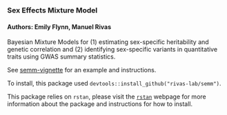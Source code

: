 
### Sex Effects Mixture Model

#### Authors: Emily Flynn, Manuel Rivas

Bayesian Mixture Models for (1) estimating sex-specific heritability and genetic correlation and (2) identifying sex-specific variants in quantitative traits using GWAS summary statistics. 

See [semm-vignette](vignettes/semm-vignette.Rmd) for an example and instructions.

To install, this package used `devtools::install_github("rivas-lab/semm")`.

This package relies on `rstan`, please visit the [`rstan`](https://mc-stan.org/rstan/) webpage for more information about the package and instructions for how to install. 
